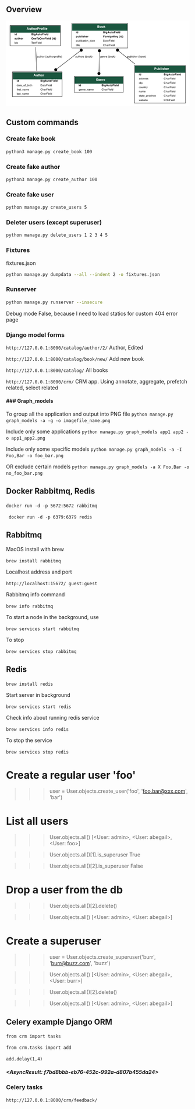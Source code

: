 ## Overview

![](https://github.com/ls500pymaster/djangoProject_2/blob/master/catalog.png?raw=true)

## Custom commands

### Create fake book

```bash
python3 manage.py create_book 100
```

### Create fake author

```bash
python3 manage.py create_author 100
```

### Create fake user

```bash
python manage.py create_users 5 
```
### Deleter users (except superuser)

```bash
python manage.py delete_users 1 2 3 4 5
```
### Fixtures

fixtures.json

```bash
python manage.py dumpdata --all --indent 2 -o fixtures.json
```

### Runserver
```bash
python manage.py runserver --insecure
```

Debug mode False, because I need to load statics for custom 404 error page

### Django model forms
` http://127.0.0.1:8000/catalog/author/2/
` Author, Edited

` http://127.0.0.1:8000/catalog/book/new/
` Add new book

` http://127.0.0.1:8000/catalog/
` All books

` http://127.0.0.1:8000/crm/
` CRM app. Using annotate, aggregate, prefetch related, select related

#### ### Graph_models

To group all the application and output into PNG file
`python manage.py graph_models -a -g -o imagefile_name.png
`

Include only some applications
`python manage.py graph_models app1 app2 -o app1_app2.png`

Include only some specific models
`python manage.py graph_models -a -I Foo,Bar -o foo_bar.png`

OR exclude certain models 
`python manage.py graph_models -a X Foo,Bar -o no_foo_bar.png`


## Docker Rabbitmq, Redis

` docker run -d -p 5672:5672 rabbitmq
` 

`  docker run -d -p 6379:6379 redis
` 

## Rabbitmq

MacOS install with brew

` brew install rabbitmq
` 

Localhost address and port

`
http://localhost:15672/
guest:guest
` 

Rabbitmq info command

`
brew info rabbitmq
` 

To start a node in the background, use

`
brew services start rabbitmq
` 

To stop

`
brew services stop rabbitmq
` 

## Redis

` brew install redis
` 

Start server in background

` brew services start redis
` 

Check info about running redis service

` brew services info redis
` 

To stop the service

` brew services stop redis
` 

# Create a regular user 'foo'
>>> user = User.objects.create_user('foo', 'foo.bar@xxx.com', 'bar')

# List all users
>>> User.objects.all()
[<User: admin>, <User: abegail>, <User: foo>]

>>> User.objects.all()[1].is_superuser
True

>>> User.objects.all()[2].is_superuser
False

# Drop a user from the db
>>> User.objects.all()[2].delete()

>>> User.objects.all()
[<User: admin>, <User: abegail>]

# Create a superuser
>>> user = User.objects.create_superuser('burr', 'burr@buzz.com', 'buzz')

>>> User.objects.all()
[<User: admin>, <User: abegail>, <User: burr>]

>>> User.objects.all()[2].delete()

>>> User.objects.all()
[<User: admin>, <User: abegail>]


## Celery example Django ORM


` from crm import tasks
` 

` from crm.tasks import add
` 

` add.delay(1,4)
` 

##### <AsyncResult: f7bd8bbb-eb76-452c-992a-d807b455da24>


### Celery tasks

` http://127.0.0.1:8000/crm/feedback/
` 
